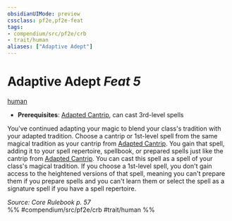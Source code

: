 ```yaml
---
obsidianUIMode: preview
cssclass: pf2e,pf2e-feat
tags:
- compendium/src/pf2e/crb
- trait/human
aliases: ["Adaptive Adept"]
---
```

# Adaptive Adept  *Feat 5*  
[human](../../rules/traits/human.md)  

- **Prerequisites**: [Adapted Cantrip](adapted-cantrip.md), can cast 3rd-level spells

You've continued adapting your magic to blend your class's tradition with your adapted tradition. Choose a cantrip or 1st-level spell from the same magical tradition as your cantrip from [Adapted Cantrip](adapted-cantrip.md). You gain that spell, adding it to your spell repertoire, spellbook, or prepared spells just like the cantrip from [Adapted Cantrip](adapted-cantrip.md). You can cast this spell as a spell of your class's magical tradition. If you choose a 1st-level spell, you don't gain access to the heightened versions of that spell, meaning you can't prepare them if you prepare spells and you can't learn them or select the spell as a signature spell if you have a spell repertoire.

*Source: Core Rulebook p. 57*  
%% #compendium/src/pf2e/crb #trait/human %%